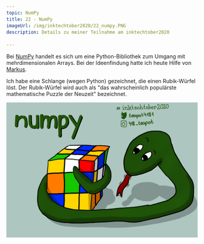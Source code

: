 ```yaml
---
topic: NumPy
title: 22 - NumPy
imageUrl: /img/inktechtober2020/22_numpy.PNG
description: Details zu meiner Teilnahme am inktechtober2020

---
```


Bei [NumPy](https://numpy.org/) handelt es sich um eine Python-Bibliothek zum Umgang mit mehrdimensionalen Arrays. Bei der Ideenfindung hatte ich heute Hilfe von [Markus](https://twitter.com/feststelltaste).

Ich habe eine Schlange (wegen Python) gezeichnet, die einen Rubik-Würfel löst. Der Rubik-Würfel wird auch als "das wahrscheinlich populärste mathematische Puzzle der Neuzeit" bezeichnet.


![22 Numpy](/img/inktechtober2020/22_numpy.PNG)
